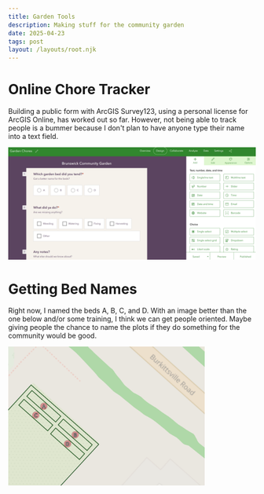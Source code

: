 ```yaml
---
title: Garden Tools
description: Making stuff for the community garden
date: 2025-04-23
tags: post
layout: /layouts/root.njk
---
```


# Online Chore Tracker
Building a public form with ArcGIS Survey123, using a personal license for ArcGIS Online, has worked out so far. However, not being able to track people is a bummer because I don't plan to have anyone type their name into a text field.

<img src="s123.png" width=800 alt="Survey123!" />

# Getting Bed Names
Right now, I named the beds A, B, C, and D. With an image better than the one below and/or some training, I think we can get people oriented. Maybe giving people the chance to name the plots if they do something for the community would be good.

<img src="garden-labels.png" width=400 alt="Garden Labels" />